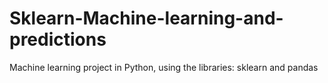 # Sklearn-Machine-learning-and-predictions
Machine learning project in Python, using the libraries: sklearn and pandas
